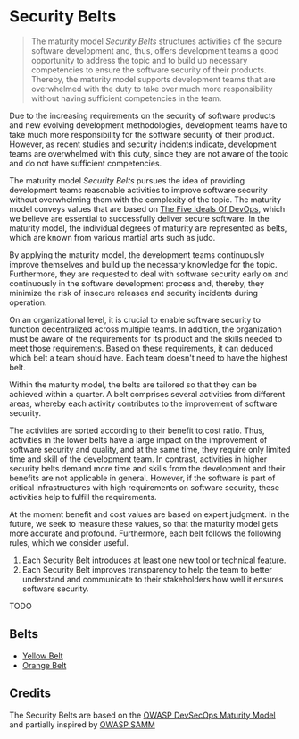 # Security Belts

> The maturity model *Security Belts* structures activities of the secure software development and, thus, offers development teams a good opportunity to address the topic and to build up necessary competencies to ensure the software security of their products. Thereby, the maturity model supports development teams that are overwhelmed with the duty to take over much more responsibility without having sufficient competencies in the team.

Due to the increasing requirements on the security of software products and new evolving development methodologies, development teams have to take much more responsibility for the software security of their product. However, as recent studies and security incidents indicate, development teams are overwhelmed with this duty, since they are not aware of the topic and do not have sufficient competencies.

The maturity model *Security Belts* pursues the idea of providing development teams reasonable activities to improve software security without overwhelming them with the complexity of the topic. The maturity model conveys values that are based on [The Five Ideals Of DevOps](https://itrevolution.com/five-ideals-of-devops/), which we believe are essential to successfully deliver secure software. In the maturity model, the individual degrees of maturity are represented as belts, which are known from various martial arts such as judo.

By applying the maturity model, the development teams continuously improve themselves and build up the necessary knowledge for the topic. Furthermore, they are requested to deal with software security early on and continuously in the software development process and, thereby, they minimize the risk of insecure releases and security incidents during operation.

On an organizational level, it is crucial to enable software security to function decentralized across multiple teams. In addition, the organization must be aware of the requirements for its product and the skills needed to meet those requirements. Based on these requirements, it can deduced which belt a team should have. Each team doesn't need to have the highest belt.

Within the maturity model, the belts are tailored so that they can be achieved within a quarter. A belt comprises several activities from different areas, whereby each activity contributes to the improvement of software security.

The activities are sorted according to their benefit to cost ratio. Thus, activities in the lower belts have a large impact on the improvement of software security and quality, and at the same time, they require only limited time and skill of the development team. In contrast, activities in higher security belts demand more time and skills from the development and their benefits are not applicable in general. However, if the software is part of critical infrastructures with high requirements on software security, these activities help to fulfill the requirements.

At the moment benefit and cost values are based on expert judgment. In the future, we seek to measure these
values, so that the maturity model gets more accurate and profound. Furthermore, each belt follows the
following rules, which we consider useful.
1. Each Security Belt introduces at least one new tool or technical feature.
2. Each Security Belt improves transparency to help the team to better understand and communicate to their stakeholders how well it ensures software security.

TODO

## Belts

- [Yellow Belt](yellow/README.md)
- [Orange Belt](orange/README.md)

## Credits

The Security Belts are based on the [OWASP DevSecOps Maturity Model](https://owasp.org/www-project-devsecops-maturity-model/) and partially inspired by [OWASP SAMM](https://owasp.org/www-project-samm/)

